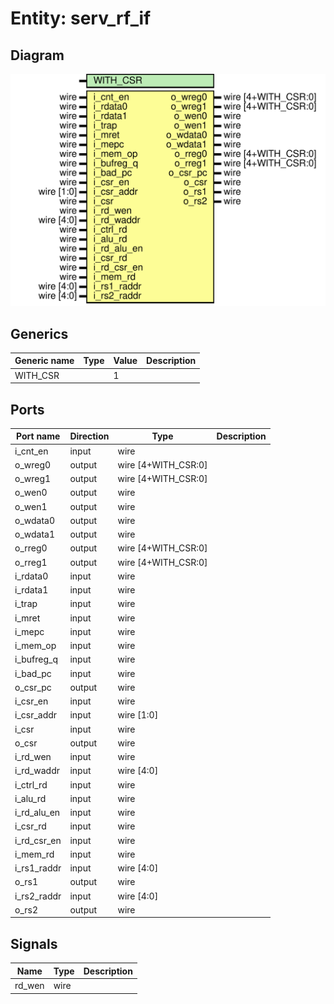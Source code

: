 # Entity: serv_rf_if

## Diagram

![Diagram](serv_rf_if.svg "Diagram")
## Generics

| Generic name | Type | Value | Description |
| ------------ | ---- | ----- | ----------- |
| WITH_CSR     |      | 1     |             |
## Ports

| Port name   | Direction | Type                | Description |
| ----------- | --------- | ------------------- | ----------- |
| i_cnt_en    | input     | wire                |             |
| o_wreg0     | output    | wire [4+WITH_CSR:0] |             |
| o_wreg1     | output    | wire [4+WITH_CSR:0] |             |
| o_wen0      | output    | wire                |             |
| o_wen1      | output    | wire                |             |
| o_wdata0    | output    | wire                |             |
| o_wdata1    | output    | wire                |             |
| o_rreg0     | output    | wire [4+WITH_CSR:0] |             |
| o_rreg1     | output    | wire [4+WITH_CSR:0] |             |
| i_rdata0    | input     | wire                |             |
| i_rdata1    | input     | wire                |             |
| i_trap      | input     | wire                |             |
| i_mret      | input     | wire                |             |
| i_mepc      | input     | wire                |             |
| i_mem_op    | input     | wire                |             |
| i_bufreg_q  | input     | wire                |             |
| i_bad_pc    | input     | wire                |             |
| o_csr_pc    | output    | wire                |             |
| i_csr_en    | input     | wire                |             |
| i_csr_addr  | input     | wire [1:0]          |             |
| i_csr       | input     | wire                |             |
| o_csr       | output    | wire                |             |
| i_rd_wen    | input     | wire                |             |
| i_rd_waddr  | input     | wire [4:0]          |             |
| i_ctrl_rd   | input     | wire                |             |
| i_alu_rd    | input     | wire                |             |
| i_rd_alu_en | input     | wire                |             |
| i_csr_rd    | input     | wire                |             |
| i_rd_csr_en | input     | wire                |             |
| i_mem_rd    | input     | wire                |             |
| i_rs1_raddr | input     | wire [4:0]          |             |
| o_rs1       | output    | wire                |             |
| i_rs2_raddr | input     | wire [4:0]          |             |
| o_rs2       | output    | wire                |             |
## Signals

| Name   | Type | Description |
| ------ | ---- | ----------- |
| rd_wen | wire |             |
